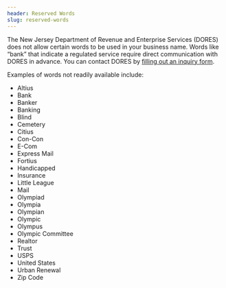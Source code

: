 ```yaml
---
header: Reserved Words
slug: reserved-words
---
```

The N﻿ew Jersey Department of Revenue and Enterprise Services (DORES) does not allow certain words to be used in your business name. Words like “bank” that indicate a regulated service require direct communication with DORES in advance. You can contact DORES by [filling out an inquiry form](https://www.nj.gov/treasury/revenue/revgencode.shtml).

Examples of words not readily available include:

* Altius  
* Bank
* Banker
* Banking
* Blind
* Cemetery
* Citius
* Con-Con
* E-Com
* Express Mail
* Fortius
* Handicapped
* Insurance
* Little League
* Mail
* Olympiad
* Olympia
* Olympian
* Olympic
* Olympus
* Olympic Committee
* Realtor
* Trust
* USPS
* United States
* Urban Renewal
* Zip Code